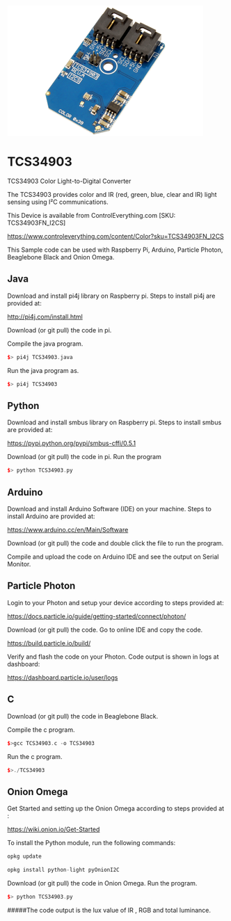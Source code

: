 [![TCS34903](TCS34903_I2CS.png)](https://www.controleverything.com/content/Color?sku=TCS34903FN_I2CS)
# TCS34903
TCS34903 Color Light-to-Digital Converter  

The TCS34903 provides color and IR (red, green, blue, clear and IR) light sensing using I²C communications.

This Device is available from ControlEverything.com [SKU: TCS34903FN_I2CS]

https://www.controleverything.com/content/Color?sku=TCS34903FN_I2CS

This Sample code can be used with Raspberry Pi, Arduino, Particle Photon, Beaglebone Black and Onion Omega.

## Java 
Download and install pi4j library on Raspberry pi. Steps to install pi4j are provided at:

http://pi4j.com/install.html

Download (or git pull) the code in pi.

Compile the java program.
```cpp
$> pi4j TCS34903.java
```

Run the java program as.
```cpp
$> pi4j TCS34903
```

## Python 
Download and install smbus library on Raspberry pi. Steps to install smbus are provided at:

https://pypi.python.org/pypi/smbus-cffi/0.5.1

Download (or git pull) the code in pi. Run the program

```cpp
$> python TCS34903.py
```
## Arduino
Download and install Arduino Software (IDE) on your machine. Steps to install Arduino are provided at:
 
https://www.arduino.cc/en/Main/Software
 
Download (or git pull) the code and double click the file to run the program.
 
Compile and upload the code on Arduino IDE and see the output on Serial Monitor.
 
 
## Particle Photon
Login to your Photon and setup your device according to steps provided at:
 
https://docs.particle.io/guide/getting-started/connect/photon/
 
Download (or git pull) the code. Go to online IDE and copy the code.
 
https://build.particle.io/build/
 
Verify and flash the code on your Photon. Code output is shown in logs at dashboard:
 
https://dashboard.particle.io/user/logs


## C

Download (or git pull) the code in Beaglebone Black.

Compile the c program.
```cpp
$>gcc TCS34903.c -o TCS34903
```
Run the c program.
```cpp
$>./TCS34903
```

## Onion Omega

Get Started and setting up the Onion Omega according to steps provided at :

https://wiki.onion.io/Get-Started

To install the Python module, run the following commands:
```cpp
opkg update
```
```cpp
opkg install python-light pyOnionI2C
```

Download (or git pull) the code in Onion Omega. Run the program.

```cpp
$> python TCS34903.py
```

#####The code output is the lux value of IR , RGB  and total luminance.

